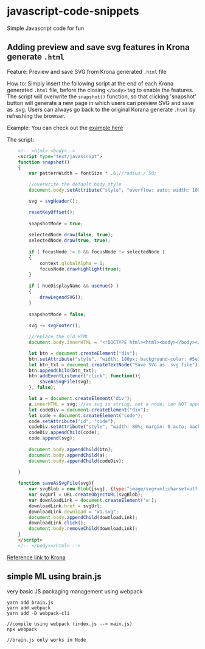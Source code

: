 # javascript-code-snippets

Simple Javascript code for fun

## Adding preview and save svg features in Krona generate `.html` 

Feature: Preview and save SVG from Krona generated `.html` file 

How to: Simply insert the following script at the end of each Krona generated `.html` file, before the closing `</body>` tag to enable the features.  The script will overwrite the `snapshot()` function, so that clicking 'snapshot' button will generate a new page in which users can preview SVG and save as .svg.  Users can always go back to the original Korana generate `.html` by refreshing the browser.

Example: You can check out the [example here](https://liao0015.github.io/javascript-code-snippets/)

The script:
```html
	<!-- <html> <body>-->
	<script type="text/javascript">
	function snapshot()
	{
		var patternWidth = fontSize * .6;//radius / 50;

		//overwrite the default body style
		document.body.setAttribute("style", "overflow: auto; width: 100%");

		svg = svgHeader();

		resetKeyOffset();
		
		snapshotMode = true;
		
		selectedNode.draw(false, true);
		selectedNode.draw(true, true);
		
		if ( focusNode != 0 && focusNode != selectedNode )
		{
			context.globalAlpha = 1;
			focusNode.drawHighlight(true);
		}
		
		if ( hueDisplayName && useHue() )
		{
			drawLegendSVG();
		}
		
		snapshotMode = false;
		
		svg += svgFooter();

		//replace the old HTML
		document.body.innerHTML = "<!DOCTYPE html><html><body></body></html>";

		let btn = document.createElement("div");
		btn.setAttribute("style", "width: 180px; background-color: #5e35b1; box-shadow: 5px 5px 5px #bdbdbd; color: #fff; margin: 0 auto; padding: 10px; cursor: pointer");
		let btn_txt = document.createTextNode("Save SVG as .svg file");
		btn.appendChild(btn_txt);
		btn.addEventListener("click", function(){
			saveAsSvgFile(svg);
		}, false);

		let a = document.createElement("div");
		a.innerHTML = svg; //as svg is string, not a node, can NOT appendChild()
		let codeDiv = document.createElement("div");
		let code = document.createElement("code");
		code.setAttribute("id", "code");
		codeDiv.setAttribute("style", "width: 80%; margin: 0 auto; background-color: #fafafa");
		codeDiv.appendChild(code);
		code.append(svg);
		
		document.body.appendChild(btn);
		document.body.appendChild(a);
		document.body.appendChild(codeDiv);
		
	}

	function saveAsSvgFile(svg){
		var svgBlob = new Blob([svg], {type:"image/svg+xml;charset=utf-8"});
		var svgUrl = URL.createObjectURL(svgBlob);
		var downloadLink = document.createElement('a');
		downloadLink.href = svgUrl;
		downloadLink.download = "x1.svg";
		document.body.appendChild(downloadLink);
		downloadLink.click();
		document.body.removeChild(downloadLink);
	}
	</script>
	<!-- </body></html> -->
```

[Reference link to Krona](https://github.com/marbl/Krona)

## simple ML using brain.js

very basic JS packaging management using webpack

```shell
yarn add brain.js
yarn add webpack
yarn add -D webpack-cli

//compile using webpack (index.js --> main.js)
npx webpack

//brain.js only works in Node
```